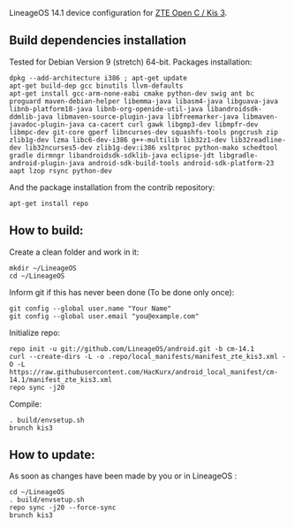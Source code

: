 LineageOS 14.1 device configuration for [ZTE Open C / Kis 3](https://hackurx.wordpress.com/2018/11/20/lineageos-14-1-pour-le-zte-open-c-kis-3/).

Build dependencies installation
-------------------------------

Tested for Debian Version 9 (stretch) 64-bit.
Packages installation:

    dpkg --add-architecture i386 ; apt-get update
    apt-get build-dep gcc binutils llvm-defaults
    apt-get install gcc-arm-none-eabi cmake python-dev swig ant bc proguard maven-debian-helper libemma-java libasm4-java libguava-java libnb-platform18-java libnb-org-openide-util-java libandroidsdk-ddmlib-java libmaven-source-plugin-java libfreemarker-java libmaven-javadoc-plugin-java ca-cacert curl gawk libgmp3-dev libmpfr-dev libmpc-dev git-core gperf libncurses-dev squashfs-tools pngcrush zip zlib1g-dev lzma libc6-dev-i386 g++-multilib lib32z1-dev lib32readline-dev lib32ncurses5-dev zlib1g-dev:i386 xsltproc python-mako schedtool gradle dirmngr libandroidsdk-sdklib-java eclipse-jdt libgradle-android-plugin-java android-sdk-build-tools android-sdk-platform-23 aapt lzop rsync python-dev

And the package installation from the contrib repository:

    apt-get install repo

How to build:
-------------

Create a clean folder and work in it:

    mkdir ~/LineageOS
    cd ~/LineageOS

Inform git if this has never been done (To be done only once):

    git config --global user.name "Your Name"
    git config --global user.email "you@example.com"

Initialize repo:

    repo init -u git://github.com/LineageOS/android.git -b cm-14.1
    curl --create-dirs -L -o .repo/local_manifests/manifest_zte_kis3.xml -O -L https://raw.githubusercontent.com/HacKurx/android_local_manifest/cm-14.1/manifest_zte_kis3.xml
    repo sync -j20

Compile:

    . build/envsetup.sh
    brunch kis3

How to update:
--------------

As soon as changes have been made by you or in LineageOS :

    cd ~/LineageOS
    . build/envsetup.sh
    repo sync -j20 --force-sync
    brunch kis3
